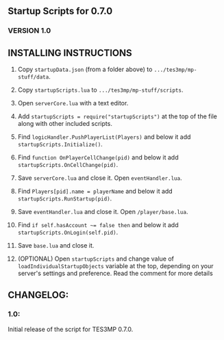 ﻿## Startup Scripts for 0.7.0
### VERSION 1.0

## INSTALLING INSTRUCTIONS

1) Copy `startupData.json` (from a folder above) to `.../tes3mp/mp-stuff/data`.

2) Copy `startupScripts.lua` to `.../tes3mp/mp-stuff/scripts`.

3) Open `serverCore.lua` with a text editor.

4) Add `startupScripts = require("startupScripts")` at the top of the file along with other included scripts.

5) Find `logicHandler.PushPlayerList(Players)` and below it add `startupScripts.Initialize()`.

6) Find `function OnPlayerCellChange(pid)` and below it add `startupScripts.OnCellChange(pid)`.

7) Save `serverCore.lua` and close it. Open `eventHandler.lua`.

8) Find `Players[pid].name = playerName` and below it add `startupScripts.RunStartup(pid)`.

9) Save `eventHandler.lua` and close it. Open `/player/base.lua`.

10) Find `if self.hasAccount ~= false then` and below it add `startupScripts.OnLogin(self.pid)`.

11) Save `base.lua` and close it.

12) (OPTIONAL) Open `startupScripts` and change value of `loadIndividualStartupObjects` variable at the top, depending on your server's settings and preference. Read the comment for more details

## CHANGELOG:
### 1.0:
Initial release of the script for TES3MP 0.7.0.